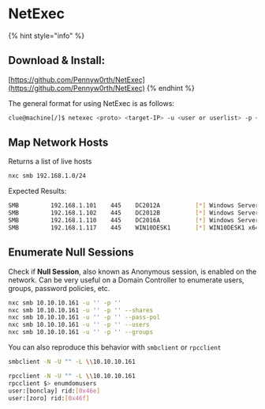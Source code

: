 # NetExec

{% hint style="info" %}
## Download & Install:

[https://github.com/Pennyw0rth/NetExec](https://github.com/Pennyw0rth/NetExec)
{% endhint %}

The general format for using NetExec is as follows:

```bash
clue@machine[/]$ netexec <proto> <target-IP> -u <user or userlist> -p <password or passwordlist>
```

## Map Network Hosts <a href="#map-network-hosts" id="map-network-hosts"></a>

Returns a list of live hosts

```bash
nxc smb 192.168.1.0/24
```

Expected Results:

```bash
SMB         192.168.1.101    445    DC2012A          [*] Windows Server 2012 R2 Standard 9600 x64 (name:DC2012A) (domain:OCEAN) (signing:True) (SMBv1:True)
SMB         192.168.1.102    445    DC2012B          [*] Windows Server 2012 R2 Standard 9600 x64 (name:DC2012B) (domain:EARTH) (signing:True) (SMBv1:True)
SMB         192.168.1.110    445    DC2016A          [*] Windows Server 2016 Standard Evaluation 14393 x64 (name:DC2016A) (domain:OCEAN) (signing:True) (SMBv1:True)
SMB         192.168.1.117    445    WIN10DESK1       [*] WIN10DESK1 x64 (name:WIN10DESK1) (domain:OCEAN) (signing:False) (SMBv1:True)
```

## Enumerate Null Sessions

Check if **Null Session**, also known as Anonymous session, is enabled on the network. Can be very useful on a Domain Controller to enumerate users, groups, password policies, etc.

```bash
nxc smb 10.10.10.161 -u '' -p ''
nxc smb 10.10.10.161 -u '' -p '' --shares
nxc smb 10.10.10.161 -u '' -p '' --pass-pol
nxc smb 10.10.10.161 -u '' -p '' --users
nxc smb 10.10.10.161 -u '' -p '' --groups
```

You can also reproduce this behavior with `smbclient` or `rpcclient`

```bash
smbclient -N -U "" -L \\10.10.10.161
```

```bash
rpcclient -N -U "" -L \\10.10.10.161
rpcclient $> enumdomusers
user:[bonclay] rid:[0x46e]
user:[zoro] rid:[0x46f]
```
